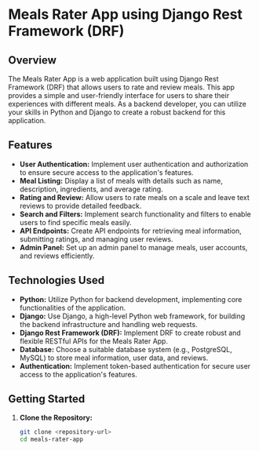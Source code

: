 # Meals Rater App using Django Rest Framework (DRF)

## Overview

The Meals Rater App is a web application built using Django Rest Framework (DRF) that allows users to rate and review meals. This app provides a simple and user-friendly interface for users to share their experiences with different meals. As a backend developer, you can utilize your skills in Python and Django to create a robust backend for this application.

## Features

- **User Authentication:** Implement user authentication and authorization to ensure secure access to the application's features.
- **Meal Listing:** Display a list of meals with details such as name, description, ingredients, and average rating.
- **Rating and Review:** Allow users to rate meals on a scale and leave text reviews to provide detailed feedback.
- **Search and Filters:** Implement search functionality and filters to enable users to find specific meals easily.
- **API Endpoints:** Create API endpoints for retrieving meal information, submitting ratings, and managing user reviews.
- **Admin Panel:** Set up an admin panel to manage meals, user accounts, and reviews efficiently.

## Technologies Used

- **Python:** Utilize Python for backend development, implementing core functionalities of the application.
- **Django:** Use Django, a high-level Python web framework, for building the backend infrastructure and handling web requests.
- **Django Rest Framework (DRF):** Implement DRF to create robust and flexible RESTful APIs for the Meals Rater App.
- **Database:** Choose a suitable database system (e.g., PostgreSQL, MySQL) to store meal information, user data, and reviews.
- **Authentication:** Implement token-based authentication for secure user access to the application's features.

## Getting Started

1. **Clone the Repository:**
   ```bash
   git clone <repository-url>
   cd meals-rater-app
